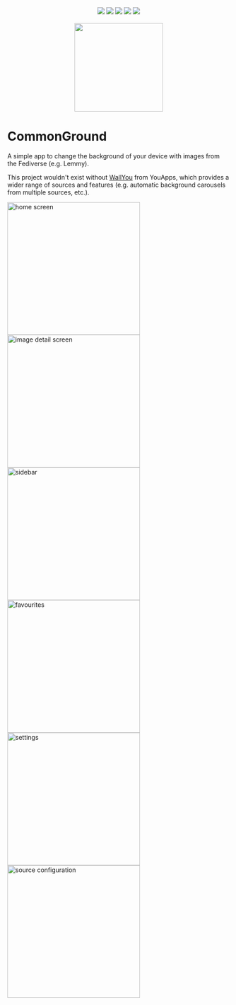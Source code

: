 <div align="center">
  <img src="https://img.shields.io/badge/Kotlin-1.9.22-7F52FF?logo=kotlin" />
  <img src="https://img.shields.io/badge/Gradle-8.6-02303A?logo=gradle" />
  <img src="https://img.shields.io/badge/Android-24+-34A853?logo=android" />
  <img src="https://img.shields.io/badge/Jetpack_Compose-1.6.0-4285F4?logo=jetpackcompose" />
  <img src="https://img.shields.io/github/license/diegoberaldin/CommonGround" />
</div>

<br />

<div align="center">
  <img src="https://github.com/diegoberaldin/CommonGround/assets/2738294/434d6305-559e-4e05-a9f1-e3809ec5865e" width="200" height="auto" />
</div>

# CommonGround

A simple app to change the background of your device with images from the Fediverse (e.g. Lemmy).

This project wouldn't exist without [WallYou](https://github.com/you-apps/WallYou) from YouApps,
which provides a wider range of sources and features (e.g. automatic background carousels from
multiple sources, etc.).

<img src="https://github.com/diegoberaldin/CommonGround/assets/2738294/4e3b597f-ba8b-45b8-81bf-7e94aa1747b3" alt="home screen" width="300" />
<img src="https://github.com/diegoberaldin/CommonGround/assets/2738294/c0c3dc28-7c05-4ef6-9d1a-ac7ae8cff638" alt="image detail screen" width="300" />
<img src="https://github.com/diegoberaldin/CommonGround/assets/2738294/5c09f82e-29dd-4ea8-a199-c950b03a0ad3" alt="sidebar" width="300" />
<img src="https://github.com/diegoberaldin/CommonGround/assets/2738294/eb995435-ed88-40bb-a442-dd5a07666c48" alt="favourites" width="300" />
<img src="https://github.com/diegoberaldin/CommonGround/assets/2738294/69c366a0-db9b-4e46-9384-5b49cae3cef9" alt="settings" width="300" />
<img src="https://github.com/diegoberaldin/CommonGround/assets/2738294/4a638639-3f6b-4bba-88da-a683a75803dd" alt="source configuration" width="300" />
